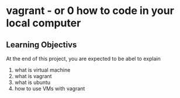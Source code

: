 # vagrant - or 0 how to code in your local computer
## Learning Objectivs

At the end of this project, you are expected to be abel to explain

1. what is virtual machine
2. what is vagrant
3. what is ubuntu
4. how to use VMs with vagrant
